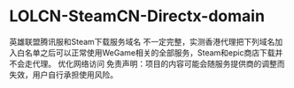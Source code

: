 # LOLCN-SteamCN-Directx-domain
英雄联盟腾讯服和Steam下载服务域名
不一定完整，实测香港代理把下列域名加入白名单之后可以正常使用WeGame相关的全部服务，Steam和epic商店下载并不会走代理。
优化网络访问
免责声明：项目的内容可能会随服务提供商的调整而失效，用户自行承担使用风险。
